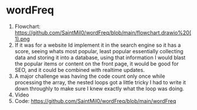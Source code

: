 # wordFreq

1. Flowchart: https://github.com/SaintMil0/wordFreq/blob/main/flowchart.drawio%20(1).png
2. If it was for a website Id implement it in the search engine so it has a score, seeing whats most popular, least popular essentially collecting data and storing it into a database, using that information I would blast the popular items or content on the front page, it would be good for SEO, and it could be combined with realtime updates.
3. A major challenge was having the code count only once while processing the array, the nested loops got a little tricky I had to write it down throughly to make sure I knew exactly what the loop was doing.
4. Video
5. Code: https://github.com/SaintMil0/wordFreq/blob/main/wordFreq
